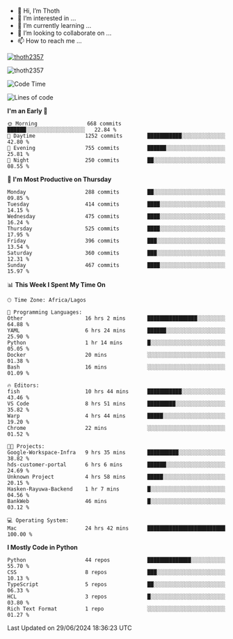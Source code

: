 <!---
thoth2357/thoth2357 is a ✨ special ✨ repository because its `README.md` (this file) appears on your GitHub profile.
You can click the Preview link to take a look at your changes.
--->

- 👋 Hi, I’m Thoth
- 👀 I’m interested in ...
- 🌱 I’m currently learning ...
- 💞️ I’m looking to collaborate on ...
- 📫 How to reach me ...


<p align="left"> <a href="https://github.com/ryo-ma/github-profile-trophy"><img src="https://github-profile-trophy.vercel.app/?username=thoth2357&theme=gruvbox&no-bg=true&no-frame=false&title=MultiLanguage,Commits,Repositories,Stars,Followers,PullRequest,Reviews,Issues" alt="thoth2357" /></a> </p>

<p align="left"> <img src="https://komarev.com/ghpvc/?username=thoth2357&label=Profile%20views&color=0e75b6&style=flat" alt="thoth2357" /> </p>

<!--START_SECTION:waka-->
![Code Time](http://img.shields.io/badge/Code%20Time-3%2C057%20hrs%2024%20mins-blue)

![Lines of code](https://img.shields.io/badge/From%20Hello%20World%20I%27ve%20Written-30.9%20million%20lines%20of%20code-blue)

**I'm an Early 🐤** 

```text
🌞 Morning                668 commits         ██████░░░░░░░░░░░░░░░░░░░   22.84 % 
🌆 Daytime                1252 commits        ███████████░░░░░░░░░░░░░░   42.80 % 
🌃 Evening                755 commits         ██████░░░░░░░░░░░░░░░░░░░   25.81 % 
🌙 Night                  250 commits         ██░░░░░░░░░░░░░░░░░░░░░░░   08.55 % 
```
📅 **I'm Most Productive on Thursday** 

```text
Monday                   288 commits         ██░░░░░░░░░░░░░░░░░░░░░░░   09.85 % 
Tuesday                  414 commits         ████░░░░░░░░░░░░░░░░░░░░░   14.15 % 
Wednesday                475 commits         ████░░░░░░░░░░░░░░░░░░░░░   16.24 % 
Thursday                 525 commits         ████░░░░░░░░░░░░░░░░░░░░░   17.95 % 
Friday                   396 commits         ███░░░░░░░░░░░░░░░░░░░░░░   13.54 % 
Saturday                 360 commits         ███░░░░░░░░░░░░░░░░░░░░░░   12.31 % 
Sunday                   467 commits         ████░░░░░░░░░░░░░░░░░░░░░   15.97 % 
```


📊 **This Week I Spent My Time On** 

```text
🕑︎ Time Zone: Africa/Lagos

💬 Programming Languages: 
Other                    16 hrs 2 mins       ████████████████░░░░░░░░░   64.88 % 
YAML                     6 hrs 24 mins       ██████░░░░░░░░░░░░░░░░░░░   25.90 % 
Python                   1 hr 14 mins        █░░░░░░░░░░░░░░░░░░░░░░░░   05.05 % 
Docker                   20 mins             ░░░░░░░░░░░░░░░░░░░░░░░░░   01.38 % 
Bash                     16 mins             ░░░░░░░░░░░░░░░░░░░░░░░░░   01.09 % 

🔥 Editors: 
fish                     10 hrs 44 mins      ███████████░░░░░░░░░░░░░░   43.46 % 
VS Code                  8 hrs 51 mins       █████████░░░░░░░░░░░░░░░░   35.82 % 
Warp                     4 hrs 44 mins       █████░░░░░░░░░░░░░░░░░░░░   19.20 % 
Chrome                   22 mins             ░░░░░░░░░░░░░░░░░░░░░░░░░   01.52 % 

🐱‍💻 Projects: 
Google-Workspace-Infra   9 hrs 35 mins       ██████████░░░░░░░░░░░░░░░   38.82 % 
hds-customer-portal      6 hrs 6 mins        ██████░░░░░░░░░░░░░░░░░░░   24.69 % 
Unknown Project          4 hrs 58 mins       █████░░░░░░░░░░░░░░░░░░░░   20.15 % 
Hasken-Rayuwa-Backend    1 hr 7 mins         █░░░░░░░░░░░░░░░░░░░░░░░░   04.56 % 
BankWeb                  46 mins             █░░░░░░░░░░░░░░░░░░░░░░░░   03.12 % 

💻 Operating System: 
Mac                      24 hrs 42 mins      █████████████████████████   100.00 % 
```

**I Mostly Code in Python** 

```text
Python                   44 repos            ██████████████░░░░░░░░░░░   55.70 % 
CSS                      8 repos             ███░░░░░░░░░░░░░░░░░░░░░░   10.13 % 
TypeScript               5 repos             ██░░░░░░░░░░░░░░░░░░░░░░░   06.33 % 
HCL                      3 repos             █░░░░░░░░░░░░░░░░░░░░░░░░   03.80 % 
Rich Text Format         1 repo              ░░░░░░░░░░░░░░░░░░░░░░░░░   01.27 % 
```




 Last Updated on 29/06/2024 18:36:23 UTC
<!--END_SECTION:waka-->
<!--![](http://github-profile-summary-cards.vercel.app/api/cards/profile-details?username=thoth2357&theme=2077)

![](http://github-profile-summary-cards.vercel.app/api/cards/stats?username=thoth2357&theme=2077)![](http://github-profile-summary-cards.vercel.app/api/cards/productive-time?username=thoth2357&theme=2077&utcOffset=8) -->
